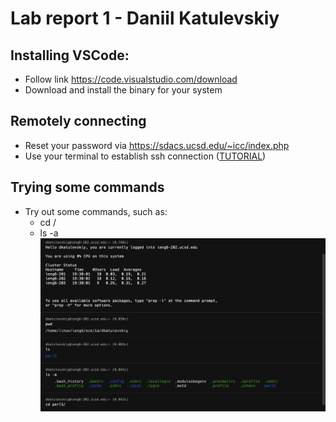 # Lab report 1 - Daniil Katulevskiy

## Installing VSCode:

- Follow link https://code.visualstudio.com/download
- Download and install the binary for your system

## Remotely connecting
- Reset your password via https://sdacs.ucsd.edu/~icc/index.php
- Use your terminal to establish ssh connection ([TUTORIAL](https://youtu.be/in1QMOYk6Io))

## Trying some commands
- Try out some commands, such as:
    - cd /
    - ls -a
![Image](commands.png)
